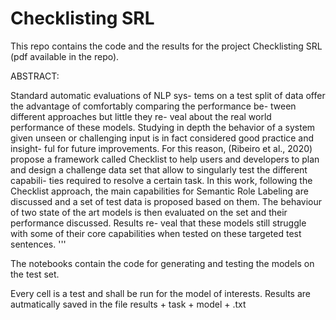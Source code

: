 # Checklisting SRL

This repo contains the code and the results for the project Checklisting SRL (pdf available in the repo).


ABSTRACT:

Standard automatic evaluations of NLP sys-
tems on a test split of data offer the advantage
of comfortably comparing the performance be-
tween different approaches but little they re-
veal about the real world performance of these
models. Studying in depth the behavior of a
system given unseen or challenging input is
in fact considered good practice and insight-
ful for future improvements. For this reason,
(Ribeiro et al., 2020) propose a framework
called Checklist to help users and developers
to plan and design a challenge data set that
allow to singularly test the different capabili-
ties required to resolve a certain task. In this
work, following the Checklist approach, the
main capabilities for Semantic Role Labeling
are discussed and a set of test data is proposed
based on them. The behaviour of two state
of the art models is then evaluated on the set
and their performance discussed. Results re-
veal that these models still struggle with some
of their core capabilities when tested on these
targeted test sentences.
'''

The notebooks contain the code for generating and testing the models on the test set.

Every cell is a test and shall be run for the model of interests. Results are autmatically saved in the file results + task + model + .txt

